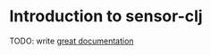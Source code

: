 # Introduction to sensor-clj

TODO: write [great documentation](http://jacobian.org/writing/what-to-write/)

